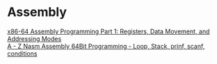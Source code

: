 # Assembly

[x86-64 Assembly Programming Part 1: Registers, Data Movement, and Addressing Modes](https://www.youtube.com/watch?v=lUbPUWtmVUU)  
[A - Z Nasm Assembly 64Bit Programming - Loop, Stack, prinf, scanf, conditions](https://www.youtube.com/watch?v=5eWiz3soaEM)
